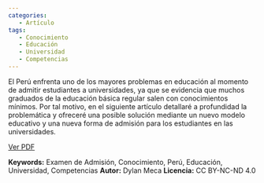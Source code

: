 ```yaml
---
categories: 
   - Artículo
tags:
   - Conocimiento
   - Educación
   - Universidad
   - Competencias 
---
```


El Perú enfrenta uno de los mayores problemas en educación al momento de admitir estudiantes a universidades, ya que se
evidencia que muchos graduados de la educación básica regular salen con conocimientos mínimos. Por tal motivo, en el siguiente artículo 
detallaré a profundidad la problemática y ofreceré una posible solución mediante un nuevo modelo educativo y una nueva forma de 
admisión para los estudiantes en las universidades.

[Ver PDF](/assets/pdfs/El-Problema-del-Examen-de-Admisi%C3%B3n-en-el-Per%C3%BA.pdf)

**Keywords:** Examen de Admisión, Conocimiento, Perú, Educación, Universidad, Competencias
**Autor:** Dylan Meca
**Licencia:** CC BY-NC-ND 4.0

